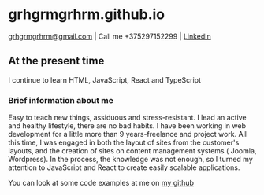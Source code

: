 # grhgrmgrhrm.github.io

<div id="contact">
<a href="mailto:grhgrmgrhrm@gmail.com?subject=Invitation%20to%20interview&body=Hello!%0AWe%20are%20interested%20in%20your%20work%20experience,%20so%20we%20invite%20you%20to%20an%20interview.%0AWith%20respect,%0Aour%20Team">grhgrmgrhrm@gmail.com</a>
| Call me +375297152299 | <a href="https://www.linkedin.com/in/raman-shastapalau/">LinkedIn</a>
</div>


## At the present time

I continue to learn HTML, JavaScript, React and TypeScript

### Brief information about me

Easy to teach new things, assiduous and stress-resistant. I lead an active and healthy lifestyle, there are no bad habits.
I have been working in web development for a little more than 9 years-freelance and project work. All this time, I was engaged in both the layout of sites from the customer's layouts, and the creation of sites on content management systems ( Joomla, Wordpress). In the process, the knowledge was not enough, so I turned my attention to JavaScript and React to create easily scalable applications.

You can look at some code examples at me on [my github](https://github.com/grhgrmgrhrm)

